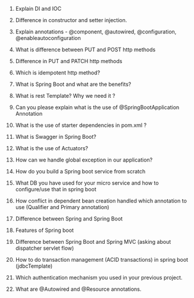 1. Explain DI and IOC
2. Difference in constructor and setter injection.
3. Explain annotations - @component, @autowired, @configuration,
   @enableautoconfiguration
4. What is difference between PUT and POST http methods
5. Difference in PUT and PATCH http methods
6. Which is idempotent http method?
7. What is Spring Boot and what are the benefits?
8. What is rest Template? Why we need it ?
9. Can you please explain what is the use of @SpringBootApplication Annotation
10. What is the use of starter dependencies in pom.xml ?
11. What is Swagger in Spring Boot?
12. What is the use of Actuators?
13. How can we handle global exception in our application?
14. How do you build a Spring boot service from scratch
15. What DB you have used for your micro service and how to configure/use that in
    spring boot
16. How conflict in dependent bean creation handled which annotation to use (Qualifier
    and Primary annotation)
17. Difference between Spring and Spring Boot
18. Features of Spring boot
19. Difference between Spring Boot and Spring MVC (asking about dispatcher servlet
    flow)

20. How to do transaction management (ACID transactions) in spring boot
    (jdbcTemplate)
21. Which authentication mechanism you used in your previous project.
22. What are @Autowired and @Resource annotations.